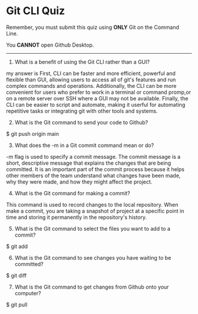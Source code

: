 # Git CLI Quiz

Remember, you must submit this quiz using __ONLY__ Git on the Command Line.

You __CANNOT__ open Github Desktop.

---

1. What is a benefit of using the Git CLI rather than a GUI?

<!--  -->
my answer is
First, CLI can be faster and more efficient, powerful and flexible than GUI, allowing users to access all 
of git's features and run complex commands and operations. 
Additionally, the CLI can be more convenient for users who prefer to work in a terminal or command promp,or
on a remote server over SSH where a GUI may not be available.
Finally, the CLI can be easier to script and automate, making it userful for automating repetitive tasks or 
integrating git with other tools and systems.

2. What is the Git command to send your code to Github?

 $ git push origin main 

3. What does the -m in a Git commit command mean or do?

 -m flag is used to specify a commit message.
The commit message is a short, descriptive message that explains the changes that are being committed.
It is an important part of the commit process because it helps other members of the team understand what 
changes have been made, why they were made, and how they might affect the project. 

4. What is the Git command for making a commit?

This command is used to record changes to the local repository. When make a commit, you are taking 
a snapshot of project at a specific point in time and storing it permanently in the repository's history.

5. What is the Git command to select the files you want to add to a commit?

 $ git add <FILENAME> 

6. What is the Git command to see changes you have waiting to be committed?

 $ git diff  

7. What is the Git command to get changes from Github onto your computer?

 $ git pull <REMOTENAME> <BRANCHNAME> 
